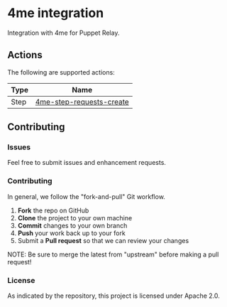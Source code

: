 # 4me integration

Integration with 4me for Puppet Relay.

## Actions

The following are supported actions: 

|   Type    |  Name              |
|-----------|--------------------|
| Step      | [4me-step-requests-create](/steps/requests-create)  |


## Contributing

### Issues

Feel free to submit issues and enhancement requests.

### Contributing

In general, we follow the "fork-and-pull" Git workflow.

 1. **Fork** the repo on GitHub
 2. **Clone** the project to your own machine
 3. **Commit** changes to your own branch
 4. **Push** your work back up to your fork
 5. Submit a **Pull request** so that we can review your changes

NOTE: Be sure to merge the latest from "upstream" before making a pull request!

### License

As indicated by the repository, this project is licensed under Apache 2.0.
